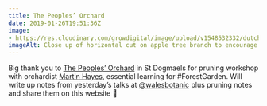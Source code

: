 ```yaml
---
title: The Peoples’ Orchard
date: 2019-01-26T19:51:36Z
image: 
- https://res.cloudinary.com/growdigital/image/upload/v1548532332/dutchcut-60183BB2.jpg
imageAlt: Close up of horizontal cut on apple tree branch to encourage side shoots
---
```


Big thank you to [The Peoples’ Orchard](http://www.stdogmaelsabbey.org.uk/peoplesorchard) in St Dogmaels for pruning workshop with orchardist [Martin Hayes](https://www.theapplemancan.uk), essential learning for #ForestGarden. Will write up notes from yesterday’s talks at [@walesbotanic](https://mobile.twitter.com/walesbotanic) plus pruning notes and share them on this website 🙂
